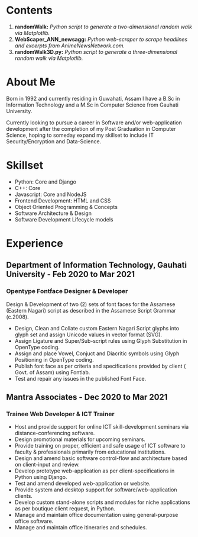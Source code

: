 <h1>Contents</h1>

1. **randomWalk:** *Python script to generate a two-dimensional random walk via Matplotlib.*
2. **WebScaper_ANN_newsagg:** *Python web-scraper to scrape headlines and excerpts from AnimeNewsNetwork.com.*
3. **randomWalk3D.py:** *Python script to generate a three-dimensional random walk via Matplotlib.*


<h1>About Me</h1>
<p>Born in 1992 and currently residing in Guwahati, Assam I have a B.Sc in Information Technology and a M.Sc in Computer Science from Gauhati University.

Currently looking to pursue a career in Software and/or web-application development after the completion of my Post Graduation in Computer Science, hoping to someday expand my skillset to include IT Security/Encryption and Data-Science.</p>

<h1>Skillset</h1>

 - Python:  Core and Django
 - C++: Core
 - Javascript:  Core and NodeJS
 - Frontend Development:  HTML and CSS
 - Object Oriented Programming & Concepts
 - Software Architecture & Design
 - Software Development Lifecycle models

<h1>Experience</h1>
  <h2>Department of Information Technology, Gauhati University - Feb 2020 to Mar 2021</h2>
  <h3>Opentype Fontface Designer & Developer</h3>
  Design & Development of two (2) sets of font faces for the Assamese (Eastern Nagari) script as described in the Assamese Script Grammar (c.2008).
  
   - Design, Clean and Collate custom Eastern Nagari Script glyphs into glyph set and assign Unicode values in vector format (SVG).
   - Assign Ligature and Super/Sub-script rules using Glyph Substitution in OpenType coding.
   - Assign and place Vowel, Conjuct and Diacritic symbols using Glyph Positioning in OpenType coding.
   - Publish font face as per criteria and specifications provided by client ( Govt. of Assam) using Fontlab.
   - Test and repair any issues in the published Font Face.

  <h2>Mantra Associates - Dec 2020 to Mar 2021</h2>
  <h3>Trainee Web Developer & ICT Trainer</h3>
  
   - Host and provide support for online ICT skill-development seminars via distance-conferencing software.
   - Design promotional materials for upcoming seminars.
   - Provide training on proper, efficient and safe usage of ICT software to faculty & professionals primarily from educational institutions.
   - Design and amend basic software control-flow and architecture based on client-input and review.
   - Develop prototype web-application as per client-specifications in Python using Django.
   - Test and amend developed web-application or website.
   - Provide system and desktop support for software/web-application clients.
   - Develop custom stand-alone scripts and modules for niche applications as per boutique client request, in Python.
   - Manage and maintain office documentation using general-purpose office software.
   - Manage and maintain office itineraries and schedules.
